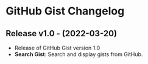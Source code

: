 # GitHub Gist Changelog

## Release v1.0 - (2022-03-20)
- Release of GitHub Gist version 1.0
- **Search Gist**: Search and display gists from GitHub.
